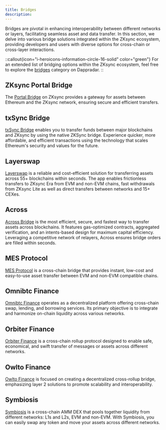 ```yaml
---
title: Bridges
description:
---
```


Bridges are pivotal in enhancing interoperability between different networks or layers, facilitating seamless asset and
data transfer. In this section, we delve into various bridge solutions integrated within the ZKsync ecosystem, providing
developers and users with diverse options for cross-chain or cross-layer interactions.

::callout{icon="i-heroicons-information-circle-16-solid" color="green"}
For an extended list of bridging options within
the ZKsync ecosystem, feel free to explore the
[bridges](https://zksync.dappradar.com/ecosystem?category=defi_bridge&page=1)
category on Dappradar.
::

## ZKsync Portal Bridge

The [Portal Bridge](https://bridge.zksync.io/) on ZKsync provides a gateway for assets between Ethereum and the ZKsync
network, ensuring secure and efficient transfers.

## txSync Bridge

[txSync Bridge](https://app.txsync.io/bridge) enables you to transfer funds between major blockchains and ZKsync by
using the native ZKSync bridge. Experience quicker, more affordable, and efficient transactions using the technology that
scales Ethereum's security and values for the future.

## Layerswap

[Layerswap](https://layerswap.io/app) is a reliable and cost-efficient solution for transferring assets across 55+
blockchains within seconds. The app enables frictionless transfers to ZKsync Era from EVM and non-EVM chains,
fast withdrawals from ZKsync Lite as well as direct transfers between networks and 15+ CEXes.

## Across

[Across Bridge](https://app.across.to/bridge) is the most efficient, secure, and fastest way to transfer assets across
blockchains. It features gas-optimized contracts, aggregated verification, and an intents-based design for maximum
capital efficiency. Leveraging a competitive network of relayers, Across ensures bridge orders are filled within
seconds.

## MES Protocol

[MES Protocol](https://mesprotocol.com/) is a cross-chain bridge that provides instant, low-cost and easy-to-use asset
transfer between EVM and non-EVM compatible chains.

## Omnibtc Finance

[Omnibtc Finance](https://www.omnibtc.finance/) operates as a decentralized platform offering cross-chain swap, lending,
and borrowing services. Its primary objective is to integrate and harmonize on-chain liquidity across various networks.

## Orbiter Finance

[Orbiter Finance](https://www.orbiter.finance/bridge/Ethereum/ZKSyncEra?token=ETH) is a cross-chain rollup
protocol designed to enable safe, economical, and swift transfer of messages or assets across different networks.

## Owlto Finance

[Owlto Finance](https://owlto.finance/) is focused on creating a decentralized cross-rollup bridge, emphasizing layer 2
solutions to promote scalability and interoperability.

## Symbiosis

[Symbiosis](https://app.symbiosis.finance/bridge) is a cross-chain AMM DEX that pools together liquidity from different
networks: L1s and L2s, EVM and non-EVM. With Symbiosis, you can easily swap any token and move your assets across
different networks.
